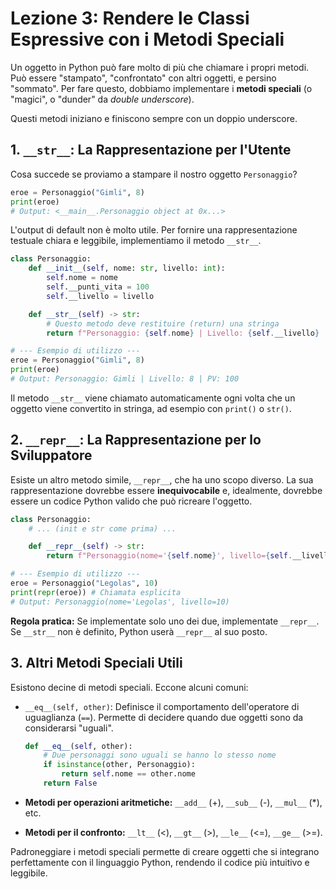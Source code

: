 # Lezione 3: Rendere le Classi Espressive con i Metodi Speciali

Un oggetto in Python può fare molto di più che chiamare i propri metodi. Può essere "stampato", "confrontato" con altri oggetti, e persino "sommato". Per fare questo, dobbiamo implementare i **metodi speciali** (o "magici", o "dunder" da *double underscore*).

Questi metodi iniziano e finiscono sempre con un doppio underscore.

## 1. `__str__`: La Rappresentazione per l'Utente

Cosa succede se proviamo a stampare il nostro oggetto `Personaggio`?

```python
eroe = Personaggio("Gimli", 8)
print(eroe)
# Output: <__main__.Personaggio object at 0x...>
```

L'output di default non è molto utile. Per fornire una rappresentazione testuale chiara e leggibile, implementiamo il metodo `__str__`.

```python
class Personaggio:
    def __init__(self, nome: str, livello: int):
        self.nome = nome
        self.__punti_vita = 100
        self.__livello = livello

    def __str__(self) -> str:
        # Questo metodo deve restituire (return) una stringa
        return f"Personaggio: {self.nome} | Livello: {self.__livello} | PV: {self.__punti_vita}"

# --- Esempio di utilizzo ---
eroe = Personaggio("Gimli", 8)
print(eroe)
# Output: Personaggio: Gimli | Livello: 8 | PV: 100
```
Il metodo `__str__` viene chiamato automaticamente ogni volta che un oggetto viene convertito in stringa, ad esempio con `print()` o `str()`.

## 2. `__repr__`: La Rappresentazione per lo Sviluppatore

Esiste un altro metodo simile, `__repr__`, che ha uno scopo diverso. La sua rappresentazione dovrebbe essere **inequivocabile** e, idealmente, dovrebbe essere un codice Python valido che può ricreare l'oggetto.

```python
class Personaggio:
    # ... (init e str come prima) ...

    def __repr__(self) -> str:
        return f"Personaggio(nome='{self.nome}', livello={self.__livello})"

# --- Esempio di utilizzo ---
eroe = Personaggio("Legolas", 10)
print(repr(eroe)) # Chiamata esplicita
# Output: Personaggio(nome='Legolas', livello=10)
```

**Regola pratica:** Se implementate solo uno dei due, implementate `__repr__`. Se `__str__` non è definito, Python userà `__repr__` al suo posto.

## 3. Altri Metodi Speciali Utili

Esistono decine di metodi speciali. Eccone alcuni comuni:

*   `__eq__(self, other)`: Definisce il comportamento dell'operatore di uguaglianza (`==`). Permette di decidere quando due oggetti sono da considerarsi "uguali".
    ```python
    def __eq__(self, other):
        # Due personaggi sono uguali se hanno lo stesso nome
        if isinstance(other, Personaggio):
            return self.nome == other.nome
        return False
    ```

*   **Metodi per operazioni aritmetiche:** `__add__` (+), `__sub__` (-), `__mul__` (*), etc.
*   **Metodi per il confronto:** `__lt__` (<), `__gt__` (>), `__le__` (<=), `__ge__` (>=).

Padroneggiare i metodi speciali permette di creare oggetti che si integrano perfettamente con il linguaggio Python, rendendo il codice più intuitivo e leggibile.